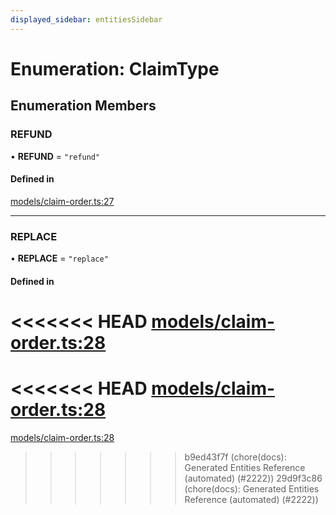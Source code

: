 ```yaml
---
displayed_sidebar: entitiesSidebar
---
```


# Enumeration: ClaimType

## Enumeration Members

### REFUND

• **REFUND** = ``"refund"``

#### Defined in


[models/claim-order.ts:27](https://github.com/medusajs/medusa/blob/da7ea8c5d/packages/medusa/src/models/claim-order.ts#L27)

___

### REPLACE

• **REPLACE** = ``"replace"``

#### Defined in

<<<<<<< HEAD
[models/claim-order.ts:28](https://github.com/medusajs/medusa/blob/da7ea8c5d/packages/medusa/src/models/claim-order.ts#L28)
=======
<<<<<<< HEAD
[models/claim-order.ts:28](https://github.com/medusajs/medusa/blob/884322447/packages/medusa/src/models/claim-order.ts#L28)
=======
[models/claim-order.ts:28](https://github.com/medusajs/medusa/blob/6225aa57b/packages/medusa/src/models/claim-order.ts#L28)
>>>>>>> b9ed43f7f (chore(docs): Generated Entities Reference (automated) (#2222))
>>>>>>> 29d9f3c86 (chore(docs): Generated Entities Reference (automated) (#2222))
